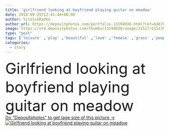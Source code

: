 ```yaml
---
title: 'girlfriend looking at boyfriend playing guitar on meadow'
date: 2018-09-25T12:41:44+00:00
author: VitalikRadko
author_url: https://depositphotos.com/portfolio-13194036.html?ref=64678756
image: https://st4.depositphotos.com/thumbs/13194036/image/21517/215176386/api_thumb_450.jpg?forcejpeg=true
type: "post"
tags: ['leisure' ,'play' ,'beautiful' ,'love' ,'female' ,'grass' ,'people' ,'meadow' ,'outdoors' ,'field' ,'nature' ,'rural' ,'caucasian' ,'flora' ,'friendship' ,'male' ,'man' ,'rest' ,'relax' ,'couple' ,'stylish' ,'playing' ,'woman' ,'music' ,'together' ,'togetherness' ,'attractive' ,'guitar' ,'handsome' ,'musician' ,'picnic' ,'closeness' ,'candid' ,'tenderness' ,'guitarist' ,'acoustic' ,'lovers' ,'relationship' ,'boyfriend' ,'girlfriend' ,'young adult' ,'love story' ]
categories: 
  - story
---
```

<div aling="center">
            <font size="60"> Girlfriend looking at boyfriend playing guitar on meadow</font>   
</div>
<div>
    <a href='https://depositphotos.com/215176386/stock-photo-girlfriend-looking-boyfriend-playing-guitar.html?ref=64678756' target=_blank > Go "Depositphotos" to get lage size of this picture ->
        <img href='https://depositphotos.com/215176386/stock-photo-girlfriend-looking-boyfriend-playing-guitar.html?ref=64678756' src='https://st4.depositphotos.com/13194036/21517/i/950/depositphotos_215176386-stock-photo-girlfriend-looking-boyfriend-playing-guitar.jpg?forcejpeg=true' alt='Girlfriend looking at boyfriend playing guitar on meadow' >
    </a>
</div>

